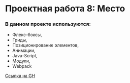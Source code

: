 # Проектная работа 8: Место


### В данном проекте используются:
* Флекс-боксы,
* Гриды,
* Позиционирование элементов,
* Анимации,
* Java-Script,
* Модули,
* Webpack


[Ссылка на GH](https://helena2509.github.io/mesto/index.html)
